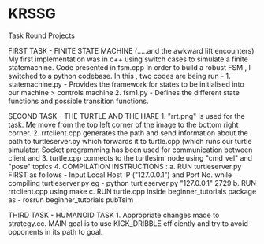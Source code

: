 # KRSSG
Task Round Projects

FIRST TASK - FINITE STATE MACHINE (.....and the awkward lift encounters)
My first implementation was in c++ using switch cases to simulate a finite statemachine. Code presented in fsm.cpp
In order to build a robust FSM , I switched to a python codebase. In this , two codes are being run -
	1.  statemachine.py - Provides the framework for states to be initialised into our machine > controls machine
	2.  fsm1.py - Defines the different state functions and possible transition functions.

SECOND TASK - THE TURTLE AND THE HARE
	1. "rrt.png" is used for the task. Me move from the top left corner of the image to the bottom right corner.
	2.  rrtclient.cpp generates the path and send information about the path to turtleserver.py which forwards it to turtle.cpp
(which runs our turtle simulator. Socket programming has been used for communication between client and 
	3.  turtle.cpp connects to the turtlesim_node using "cmd_vel" and "pose" topics
	4.  COMPILATION INSTRUCTIONS :
						a. RUN turtleserver.py FIRST as follows - 
							Input Local Host IP ("127.0.0.1") and Port No. while compiling turtleserver.py
										eg - python turtleserver.py "127.0.0.1" 2729
						b. RUN rrtclient.cpp using make
						c. RUN turtle.cpp inside beginner_tutorials package as -
								rosrun beginner_tutorials pubTsim
	
THIRD TASK - HUMANOID TASK
	1. Appropriate changes made to strategy.cc. MAIN goal is to use KICK_DRIBBLE efficiently and try to avoid opponents in its path 
		to goal. 
										
